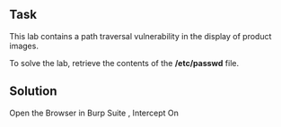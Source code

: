 ## Task 
This lab contains a path traversal vulnerability in the display of product images.

To solve the lab, retrieve the contents of the **/etc/passwd** file.

## Solution

Open the Browser in Burp Suite , Intercept On

